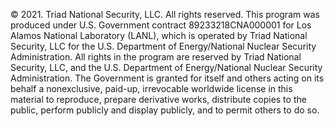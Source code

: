 © 2021. Triad National Security, LLC. All rights reserved.
This program was produced under U.S. Government contract 89233218CNA000001 for
Los Alamos National Laboratory (LANL), which is operated by Triad National
Security, LLC for the U.S. Department of Energy/National Nuclear Security
Administration.  All rights in the program are reserved by Triad National
Security, LLC, and the U.S. Department of Energy/National Nuclear Security
Administration.  The Government is granted for itself and others acting on its
behalf a nonexclusive, paid-up, irrevocable worldwide license in this material
to reproduce, prepare derivative works, distribute copies to the public,
perform publicly and display publicly, and to permit others to do so.
